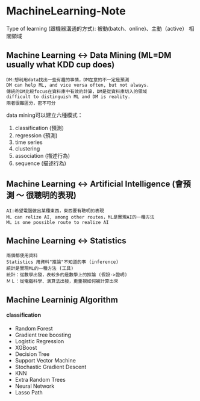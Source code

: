 # MachineLearning-Note

Type of learning (跟機器溝通的方式): 被動(batch、online)、主動（active） 
相關領域  
## Machine Learning <-> Data Mining (ML=DM usually what KDD cup does)  
	DM:想利用data找出一些有趣的事情，DM在意的不一定是預測  
	DM can help ML, and vice versa often, but not always.  
	傳統的DM比較focus在資料庫中有效的計算，DM是從資料庫切入的領域  
	difficult to distinguish ML and DM is reality.  
	兩者很難區分，密不可分  
data mining可以建立六種模式：   
 1. classification (預測)  
 2. regression (預測)  
 3. time series  
 4. clustering  
 5. association (描述行為)  
 6. sequence (描述行為)  
## Machine Learning <-> Artificial Intelligence (會預測 ～ 很聰明的表現)  
	AI:希望電腦做出某種東西，東西要有聰明的表現  
	ML can relize AI, among other routes，ML是實現AI的一種方法  
	ML is one possible route to realize AI  
## Machine Learning <-> Statistics
	兩個都使用資料
	Statistics 用資料"推論"不知道的事 (inference)
	統計是實現ML的一種方法 (工具)
	統計：從數學出發，表較多的是數學上的推論 (假設->證明)
	ＭＬ：從電腦科學、演算法出發，更重視如何被計算出來

## Machine Learninig Algorithm
#### classification
- Random Forest
- Gradient tree boosting
- Logistic Regression
- XGBoost
- Decision Tree
- Support Vector Machine
- Stochastic Gradient Descent
- KNN
- Extra Random Trees
- Neural Network
- Lasso Path
